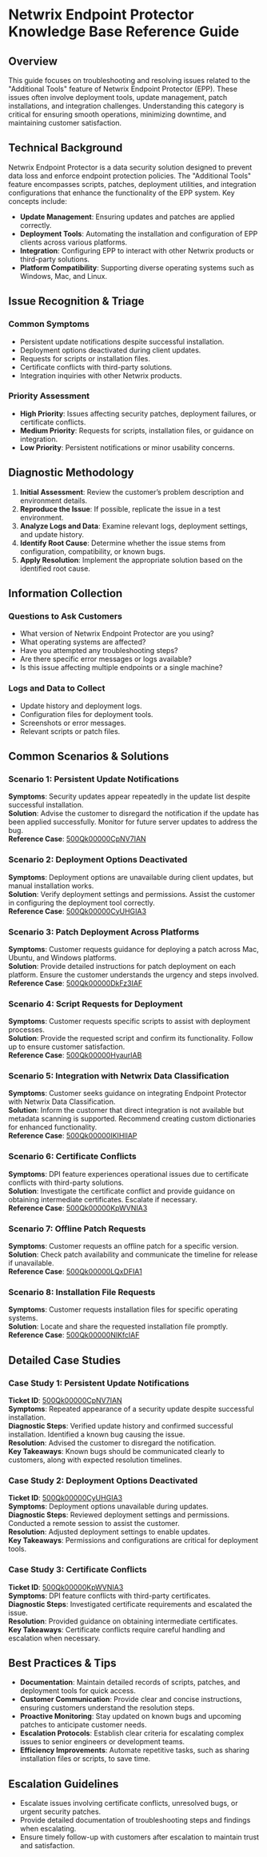 # Netwrix Endpoint Protector Knowledge Base Reference Guide  
## Overview  
This guide focuses on troubleshooting and resolving issues related to the "Additional Tools" feature of Netwrix Endpoint Protector (EPP). These issues often involve deployment tools, update management, patch installations, and integration challenges. Understanding this category is critical for ensuring smooth operations, minimizing downtime, and maintaining customer satisfaction.  

## Technical Background  
Netwrix Endpoint Protector is a data security solution designed to prevent data loss and enforce endpoint protection policies. The "Additional Tools" feature encompasses scripts, patches, deployment utilities, and integration configurations that enhance the functionality of the EPP system. Key concepts include:  
- **Update Management**: Ensuring updates and patches are applied correctly.  
- **Deployment Tools**: Automating the installation and configuration of EPP clients across various platforms.  
- **Integration**: Configuring EPP to interact with other Netwrix products or third-party solutions.  
- **Platform Compatibility**: Supporting diverse operating systems such as Windows, Mac, and Linux.  

## Issue Recognition & Triage  
### Common Symptoms  
- Persistent update notifications despite successful installation.  
- Deployment options deactivated during client updates.  
- Requests for scripts or installation files.  
- Certificate conflicts with third-party solutions.  
- Integration inquiries with other Netwrix products.  

### Priority Assessment  
- **High Priority**: Issues affecting security patches, deployment failures, or certificate conflicts.  
- **Medium Priority**: Requests for scripts, installation files, or guidance on integration.  
- **Low Priority**: Persistent notifications or minor usability concerns.  

## Diagnostic Methodology  
1. **Initial Assessment**: Review the customer’s problem description and environment details.  
2. **Reproduce the Issue**: If possible, replicate the issue in a test environment.  
3. **Analyze Logs and Data**: Examine relevant logs, deployment settings, and update history.  
4. **Identify Root Cause**: Determine whether the issue stems from configuration, compatibility, or known bugs.  
5. **Apply Resolution**: Implement the appropriate solution based on the identified root cause.  

## Information Collection  
### Questions to Ask Customers  
- What version of Netwrix Endpoint Protector are you using?  
- What operating systems are affected?  
- Have you attempted any troubleshooting steps?  
- Are there specific error messages or logs available?  
- Is this issue affecting multiple endpoints or a single machine?  

### Logs and Data to Collect  
- Update history and deployment logs.  
- Configuration files for deployment tools.  
- Screenshots or error messages.  
- Relevant scripts or patch files.  

## Common Scenarios & Solutions  
### Scenario 1: Persistent Update Notifications  
**Symptoms**: Security updates appear repeatedly in the update list despite successful installation.  
**Solution**: Advise the customer to disregard the notification if the update has been applied successfully. Monitor for future server updates to address the bug.  
**Reference Case**: [500Qk00000CpNV7IAN](https://nwxcorp.lightning.force.com/lightning/r/Case/500Qk00000CpNV7IAN/view)  

### Scenario 2: Deployment Options Deactivated  
**Symptoms**: Deployment options are unavailable during client updates, but manual installation works.  
**Solution**: Verify deployment settings and permissions. Assist the customer in configuring the deployment tool correctly.  
**Reference Case**: [500Qk00000CyUHGIA3](https://nwxcorp.lightning.force.com/lightning/r/Case/500Qk00000CyUHGIA3/view)  

### Scenario 3: Patch Deployment Across Platforms  
**Symptoms**: Customer requests guidance for deploying a patch across Mac, Ubuntu, and Windows platforms.  
**Solution**: Provide detailed instructions for patch deployment on each platform. Ensure the customer understands the urgency and steps involved.  
**Reference Case**: [500Qk00000DkFz3IAF](https://nwxcorp.lightning.force.com/lightning/r/Case/500Qk00000DkFz3IAF/view)  

### Scenario 4: Script Requests for Deployment  
**Symptoms**: Customer requests specific scripts to assist with deployment processes.  
**Solution**: Provide the requested script and confirm its functionality. Follow up to ensure customer satisfaction.  
**Reference Case**: [500Qk00000HyaurIAB](https://nwxcorp.lightning.force.com/lightning/r/Case/500Qk00000HyaurIAB/view)  

### Scenario 5: Integration with Netwrix Data Classification  
**Symptoms**: Customer seeks guidance on integrating Endpoint Protector with Netwrix Data Classification.  
**Solution**: Inform the customer that direct integration is not available but metadata scanning is supported. Recommend creating custom dictionaries for enhanced functionality.  
**Reference Case**: [500Qk00000IKIHlIAP](https://nwxcorp.lightning.force.com/lightning/r/Case/500Qk00000IKIHlIAP/view)  

### Scenario 6: Certificate Conflicts  
**Symptoms**: DPI feature experiences operational issues due to certificate conflicts with third-party solutions.  
**Solution**: Investigate the certificate conflict and provide guidance on obtaining intermediate certificates. Escalate if necessary.  
**Reference Case**: [500Qk00000KpWVNIA3](https://nwxcorp.lightning.force.com/lightning/r/Case/500Qk00000KpWVNIA3/view)  

### Scenario 7: Offline Patch Requests  
**Symptoms**: Customer requests an offline patch for a specific version.  
**Solution**: Check patch availability and communicate the timeline for release if unavailable.  
**Reference Case**: [500Qk00000LQxDFIA1](https://nwxcorp.lightning.force.com/lightning/r/Case/500Qk00000LQxDFIA1/view)  

### Scenario 8: Installation File Requests  
**Symptoms**: Customer requests installation files for specific operating systems.  
**Solution**: Locate and share the requested installation file promptly.  
**Reference Case**: [500Qk00000NlKfcIAF](https://nwxcorp.lightning.force.com/lightning/r/Case/500Qk00000NlKfcIAF/view)  

## Detailed Case Studies  
### Case Study 1: Persistent Update Notifications  
**Ticket ID**: [500Qk00000CpNV7IAN](https://nwxcorp.lightning.force.com/lightning/r/Case/500Qk00000CpNV7IAN/view)  
**Symptoms**: Repeated appearance of a security update despite successful installation.  
**Diagnostic Steps**: Verified update history and confirmed successful installation. Identified a known bug causing the issue.  
**Resolution**: Advised the customer to disregard the notification.  
**Key Takeaways**: Known bugs should be communicated clearly to customers, along with expected resolution timelines.  

### Case Study 2: Deployment Options Deactivated  
**Ticket ID**: [500Qk00000CyUHGIA3](https://nwxcorp.lightning.force.com/lightning/r/Case/500Qk00000CyUHGIA3/view)  
**Symptoms**: Deployment options unavailable during updates.  
**Diagnostic Steps**: Reviewed deployment settings and permissions. Conducted a remote session to assist the customer.  
**Resolution**: Adjusted deployment settings to enable updates.  
**Key Takeaways**: Permissions and configurations are critical for deployment tools.  

### Case Study 3: Certificate Conflicts  
**Ticket ID**: [500Qk00000KpWVNIA3](https://nwxcorp.lightning.force.com/lightning/r/Case/500Qk00000KpWVNIA3/view)  
**Symptoms**: DPI feature conflicts with third-party certificates.  
**Diagnostic Steps**: Investigated certificate requirements and escalated the issue.  
**Resolution**: Provided guidance on obtaining intermediate certificates.  
**Key Takeaways**: Certificate conflicts require careful handling and escalation when necessary.  

## Best Practices & Tips  
- **Documentation**: Maintain detailed records of scripts, patches, and deployment tools for quick access.  
- **Customer Communication**: Provide clear and concise instructions, ensuring customers understand the resolution steps.  
- **Proactive Monitoring**: Stay updated on known bugs and upcoming patches to anticipate customer needs.  
- **Escalation Protocols**: Establish clear criteria for escalating complex issues to senior engineers or development teams.  
- **Efficiency Improvements**: Automate repetitive tasks, such as sharing installation files or scripts, to save time.  

## Escalation Guidelines  
- Escalate issues involving certificate conflicts, unresolved bugs, or urgent security patches.  
- Provide detailed documentation of troubleshooting steps and findings when escalating.  
- Ensure timely follow-up with customers after escalation to maintain trust and satisfaction.  
